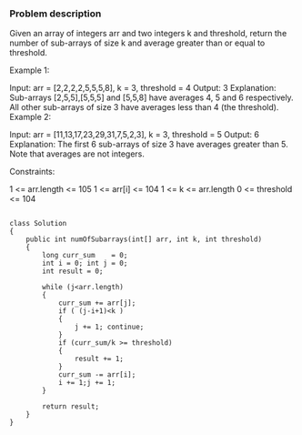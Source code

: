 ### Problem description

Given an array of integers arr and two integers k and threshold, return the number of sub-arrays of size k and average greater than or equal to 
threshold.

 

Example 1:

Input: arr = [2,2,2,2,5,5,5,8], k = 3, threshold = 4
Output: 3
Explanation: Sub-arrays [2,5,5],[5,5,5] and [5,5,8] have averages 4, 5 and 6 respectively. All other sub-arrays of size 3 have averages less than 
4 (the threshold).
Example 2:

Input: arr = [11,13,17,23,29,31,7,5,2,3], k = 3, threshold = 5
Output: 6
Explanation: The first 6 sub-arrays of size 3 have averages greater than 5. Note that averages are not integers.
 

Constraints:

1 <= arr.length <= 105
1 <= arr[i] <= 104
1 <= k <= arr.length
0 <= threshold <= 104



```

class Solution 
{
    public int numOfSubarrays(int[] arr, int k, int threshold) 
    {
        long curr_sum    = 0;
        int i = 0; int j = 0;
        int result = 0;
        
        while (j<arr.length)
        {
            curr_sum += arr[j];
            if ( (j-i+1)<k )
            {
                j += 1; continue;
            }
            if (curr_sum/k >= threshold)
            {
                result += 1;
            }
            curr_sum -= arr[i];
            i += 1;j += 1;
        }
        
        return result;
    }
}

```
